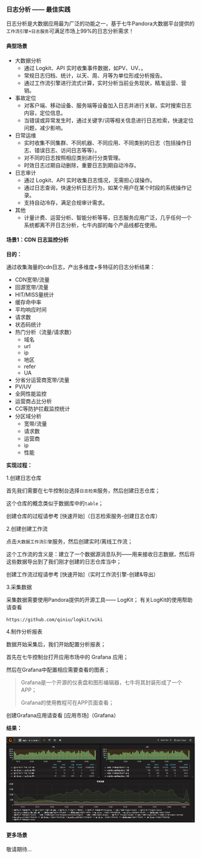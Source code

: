 ### 日志分析 —— 最佳实践

日志分析是大数据应用最为广泛的功能之一，基于七牛Pandora大数据平台提供的`工作流引擎+日志服务`可满足市场上99%的日志分析需求！

#### 典型场景

* 大数据分析
	* 通过 Logkit、API 实时收集事件数据，如PV、UV、。
	* 常规日志归档、统计，以天、周、月等为单位形成分析报告。
	* 通过工作流引擎进行流式计算，实时分析当前业务现状，精准运营、营销。 
* 事故定位
	* 对客户端、移动设备、服务端等设备加入日志并进行关联，实时搜索日志内容，定位信息。
	* 当错误或异常发生时，通过关键字/词等相关信息进行日志检索，快速定位问题，减少影响。
* 日常运维
	* 实时收集不同集群、不同机器、不同应用、不同类别的日志（包括操作日志、错误日志、访问日志等等）。
	* 对不同的日志按照相应类别进行分类管理。
	* 时效日志过期自动删除，重要日志到期自动冷存。 
* 日志审计
	* 通过 Logkit、API 实时收集日志情况，无需担心误操作。
	* 通过日志查询，快速分析日志行为，如某个用户在某个时段的系统操作记录。
	* 支持自动冷存，满足合规审计需求。 
* 其他
	* 计量计费、运营分析、智能分析等等，日志服务应用广泛，几乎任何一个系统都离不开日志分析，七牛内部的每个产品线都在使用。

	
#### 场景1：CDN 日志监控分析

**目的：**

通过收集海量的cdn日志，产出多维度+多特征的日志分析结果：

* CDN宽带/流量
* 回源宽带/流量
* HIT/MISS量统计
* 缓存命中率
* 平均响应时间
* 请求数
* 状态码统计
* 热门分析（流量/请求数）
	* 域名
	* url
	* ip
	* 地区
	* refer
	* UA
* 分省分运营商宽带/流量
* PV/UV
* 全网性能监控
* 运营商占比分析
* CC等防护拦截监控统计
* 分区域分析
	* 宽带/流量
	* 请求数
	* 运营商
	* ip
	* 性能 

**实现过程：**

1.创建日志仓库

首先我们需要在七牛控制台选择`日志检索`服务，然后创建日志仓库；

这个仓库的概念类似于数据库中的`table`；

创建仓库的过程请参考 [快速开始]（日志检索服务-创建日志仓库）

2.创建创建工作流

点击`大数据工作流引擎`服务，然后创建实时/离线工作流；

这个工作流的含义是：建立了一个数据源消息队列——用来接收日志数据，然后将这些数据导出到了我们刚才创建的日志仓库当中；

创建工作流过程请参考 [快速开始]（实时工作流引擎-创建&导出）

3.采集数据

采集数据需要使用Pandora提供的开源工具—— LogKit；
有关LogKit的使用帮助请查看 

`https://github.com/qiniu/logkit/wiki`

4.制作分析报表

数据开始采集后，我们开始配置分析报表；

首先在七牛控制台打开应用市场中的 Grafana 应用；

然后在Grafana中配置相应需要查看的图表；

> Grafana是一个开源的仪表盘和图形编辑器，七牛将其封装形成了一个APP；
> 
> Grafana的使用教程可在APP页面查看；

创建Grafana应用请查看 [应用市场]（Grafana）

**结果：**

![](_media/log4.png)

#### 更多场景

敬请期待...


